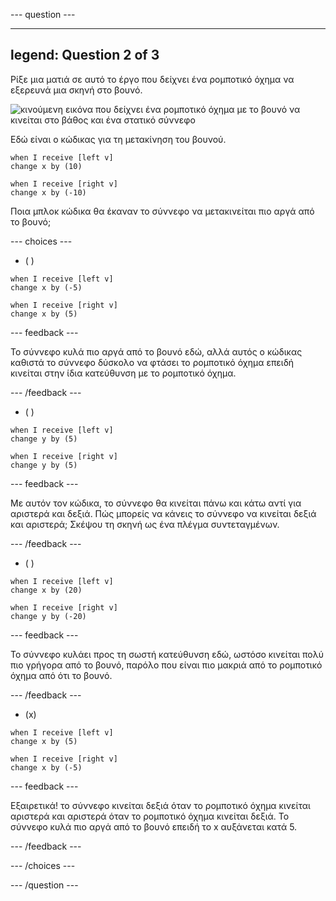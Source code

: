 --- question ---

---
legend: Question 2 of 3
---

Ρίξε μια ματιά σε αυτό το έργο που δείχνει ένα ρομποτικό όχημα να εξερευνά μια σκηνή στο βουνό.

![κινούμενη εικόνα που δείχνει ένα ρομποτικό όχημα με το βουνό να κινείται στο βάθος και ένα στατικό σύννεφο](images/mountain-animation.gif)

Εδώ είναι ο κώδικας για τη μετακίνηση του βουνού.

```blocks3
when I receive [left v]
change x by (10)

when I receive [right v]
change x by (-10)
```

Ποια μπλοκ κώδικα θα έκαναν το σύννεφο να μετακινείται πιο αργά από το βουνό;

--- choices ---

- ( )

```blocks3
when I receive [left v]
change x by (-5)

when I receive [right v]
change x by (5)
```

  --- feedback ---

Το σύννεφο κυλά πιο αργά από το βουνό εδώ, αλλά αυτός ο κώδικας καθιστά το σύννεφο δύσκολο να φτάσει το ρομποτικό όχημα επειδή κινείται στην ίδια κατεύθυνση με το ρομποτικό όχημα.

  --- /feedback ---

- ( )

```blocks3
when I receive [left v]
change y by (5)

when I receive [right v]
change y by (5)

```

  --- feedback ---

  Με αυτόν τον κώδικα, το σύννεφο θα κινείται πάνω και κάτω αντί για αριστερά και δεξιά. Πώς μπορείς να κάνεις το σύννεφο να κινείται δεξιά και αριστερά; Σκέψου τη σκηνή ως ένα πλέγμα συντεταγμένων.

  --- /feedback ---

- ( )

```blocks3
when I receive [left v]
change x by (20)

when I receive [right v]
change y by (-20)
```

  --- feedback ---

  Το σύννεφο κυλάει προς τη σωστή κατεύθυνση εδώ, ωστόσο κινείται πολύ πιο γρήγορα από το βουνό, παρόλο που είναι πιο μακριά από το ρομποτικό όχημα από ότι το βουνό.

  --- /feedback ---

- (x)

```blocks3
when I receive [left v]
change x by (5)

when I receive [right v]
change x by (-5)
```

  --- feedback ---

Εξαιρετικά! το σύννεφο κινείται δεξιά όταν το ρομποτικό όχημα κινείται αριστερά και αριστερά όταν το ρομποτικό όχημα κινείται δεξιά.  Το σύννεφο κυλά πιο αργά από το βουνό επειδή το x αυξάνεται κατά 5.

  --- /feedback ---

--- /choices ---

--- /question ---
